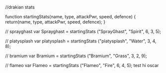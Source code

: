 //drakian stats

function startingStats(name, type, attackPwr, speed, defence) {
    return(name, type, attackPwr, speed, defence);
}


// sprayghast
var Sprayghast = startingStats ("SprayGhast", "Spirit", 6, 3, 5);

// platysplash
var platysplash = startingStats ("platysplash", "Water", 3, 4, 8);

// bramium
var Bramium = startingStats ("Bramium", "Grass", 3, 2, 9);

// flameo
var Flameo = startingStats ("Flameo", "Fire", 6, 4, 5);
test hi oscar